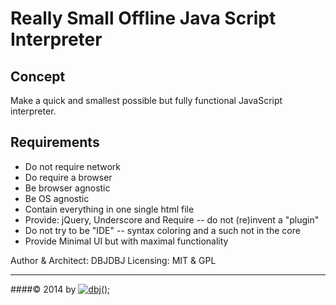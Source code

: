 Really Small Offline Java Script Interpreter
===========================================

Concept
-------

Make a quick and smallest possible but fully functional JavaScript interpreter.

Requirements
------------

- Do not require network 
- Do require a browser
- Be browser agnostic
- Be OS agnostic
- Contain everything in one single html file
- Provide: jQuery, Underscore and Require
-- do not (re)invent a "plugin"
- Do not try to be "IDE"
-- syntax coloring and a such not in the core
- Provide Minimal UI but with maximal functionality




Author &amp; Architect: DBJDBJ
Licensing: MIT &amp; GPL

---------------------------------------------------------------------  
####&copy; 2014 by [![dbj();](http://dbj.org/media/blue/dbj2_blue_50x50.png)](http://www.dbj.org "dbj")  

